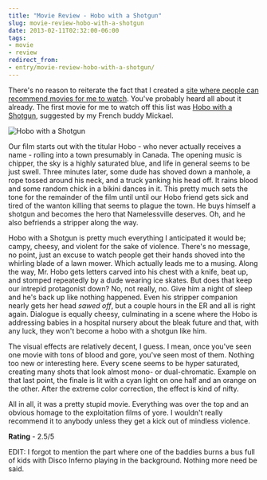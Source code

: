 ```yaml
---
title: "Movie Review - Hobo with a Shotgun"
slug: movie-review-hobo-with-a-shotgun
date: 2013-02-11T02:32:00-06:00
tags:
- movie
- review
redirect_from:
- entry/movie-review-hobo-with-a-shotgun/
---
```

There's no reason to reiterate the fact that I created a [site where people can recommend movies for me to watch](http://whatshouldmattwatch.com/). You've probably heard all about it already. The first movie for me to watch off this list was [Hobo with a Shotgun](http://en.wikipedia.org/wiki/Hobo_With_A_Shotgun), suggested by my French buddy Mickael.

![](http://i.imgur.com/O96vm9J.jpg "Hobo with a Shotgun")

Our film starts out with the titular Hobo - who never actually receives a name - rolling into a town presumably in Canada. The opening music is chipper, the sky is a highly saturated blue, and life in general seems to be just swell. Three minutes later, some dude has shoved down a manhole, a rope tossed around his neck, and a truck yanking his head off. It rains blood and some random chick in a bikini dances in it. This pretty much sets the tone for the remainder of the film until until our Hobo friend gets sick and tired of the wanton killing that seems to plague the town. He buys himself a shotgun and becomes the hero that Namelessville deserves. Oh, and he also befriends a stripper along the way.


Hobo with a Shotgun is pretty much everything I anticipated it would be; campy, cheesy, and violent for the sake of violence. There's no message, no point, just an excuse to watch people get their hands shoved into the whirling blade of a lawn mower. Which actually leads me to a musing. Along the way, Mr. Hobo gets letters carved into his chest with a knife, beat up, and stomped repeatedly by a dude wearing ice skates. But does that keep our intrepid protagonist down? No, not really, no. Give him a night of sleep and he's back up like nothing happened. Even his stripper companion nearly gets her head _sawed off_, but a couple hours in the ER and all is right again. Dialogue is equally cheesy, culminating in a scene where the Hobo is addressing babies in a hospital nursery about the bleak future and that, with any luck, they won't become a hobo with a shotgun like him.

The visual effects are relatively decent, I guess. I mean, once you've seen one movie with tons of blood and gore, you've seen most of them. Nothing too new or interesting here. Every scene seems to be hyper saturated, creating many shots that look almost mono- or dual-chromatic. Example on that last point, the finale is lit with a cyan light on one half and an orange on the other. After the extreme color correction, the effect is kind of nifty.

All in all, it was a pretty stupid movie. Everything was over the top and an obvious homage to the exploitation films of yore. I wouldn't really recommend it to anybody unless they get a kick out of mindless violence.

**Rating** - 2.5/5

EDIT: I forgot to mention the part where one of the baddies burns a bus full of kids with Disco Inferno playing in the background. Nothing more need be said.
